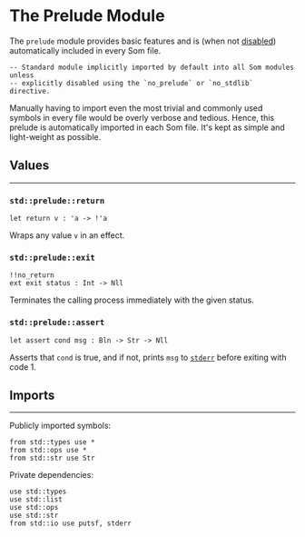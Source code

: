 # The Prelude Module

The `prelude` module provides basic features and is (when not [disabled](../compiler/compilation.md#prelude)) automatically included in every Som file.

```som
-- Standard module implicitly imported by default into all Som modules unless
-- explicitly disabled using the `no_prelude` or `no_stdlib` directive.
```

Manually having to import even the most trivial and commonly used symbols in every file would be overly verbose and tedious. Hence, this prelude is automatically imported in each Som file. It's kept as simple and light-weight as possible.

<style>h3 code::before { content: "std::prelude::" }</style>

## Values
---

### `return`
```som
let return v : 'a -> !'a
```
Wraps any value `v` in an effect.

### `exit`
```som
!!no_return
ext exit status : Int -> Nll
```
Terminates the calling process immediately with the given status.

### `assert`
```som
let assert cond msg : Bln -> Str -> Nll
```
Asserts that `cond` is true, and if not, prints `msg` to [`stderr`](io.md#stderr) before exiting with code 1.

## Imports
---

Publicly imported symbols:

```som
from std::types use *
from std::ops use *
from std::str use Str
```

Private dependencies:

```som
use std::types
use std::list
use std::ops
use std::str
from std::io use putsf, stderr
```
